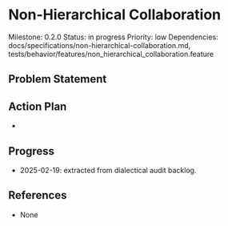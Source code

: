 # Non-Hierarchical Collaboration
Milestone: 0.2.0
Status: in progress
Priority: low
Dependencies: docs/specifications/non-hierarchical-collaboration.md, tests/behavior/features/non_hierarchical_collaboration.feature

## Problem Statement
<description>


## Action Plan
- <tasks>

## Progress
- 2025-02-19: extracted from dialectical audit backlog.

## References
- None
